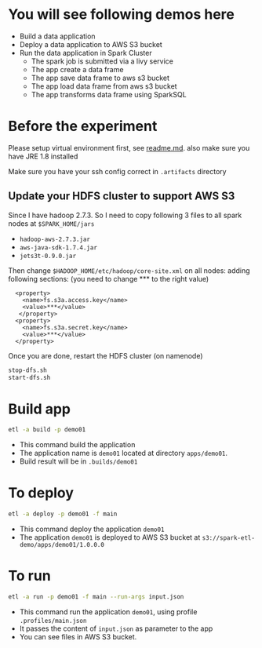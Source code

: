 # You will see following demos here
* Build a data application
* Deploy a data application to AWS S3 bucket
* Run the data application in Spark Cluster
    * The spark job is submitted via a livy service
    * The app create a data frame
    * The app save data frame to aws s3 bucket
    * The app load data frame from aws s3 bucket
    * The app transforms data frame using SparkSQL

# Before the experiment
Please setup virtual environment first, see [readme.md](../readme.md).
also make sure you have JRE 1.8 installed

Make sure you have your ssh config correct in `.artifacts` directory

## Update your HDFS cluster to support AWS S3
Since I have hadoop 2.7.3. So I need to copy following 3 files to all spark nodes at `$SPARK_HOME/jars`

* `hadoop-aws-2.7.3.jar`
* `aws-java-sdk-1.7.4.jar`
* `jets3t-0.9.0.jar`

Then change `$HADOOP_HOME/etc/hadoop/core-site.xml` on all nodes:
adding following sections: (you need to change *** to the right value)
```
  <property>
    <name>fs.s3a.access.key</name>
    <value>***</value>
   </property>
  <property>
    <name>fs.s3a.secret.key</name>
    <value>***</value>
  </property>
```

Once you are done, restart the HDFS cluster (on namenode)
```bash
stop-dfs.sh
start-dfs.sh
```

# Build app
```bash
etl -a build -p demo01
```
* This command build the application
* The application name is `demo01` located at directory `apps/demo01`. 
* Build result will be in `.builds/demo01`


# To deploy
```bash
etl -a deploy -p demo01 -f main
```
* This command deploy the application `demo01`
* The application `demo01` is deployed to AWS S3 bucket at `s3://spark-etl-demo/apps/demo01/1.0.0.0`

# To run
```bash
etl -a run -p demo01 -f main --run-args input.json
```
* This command run the application `demo01`, using profile `.profiles/main.json`
* It passes the content of `input.json` as parameter to the app
* You can see files in AWS S3 bucket.
